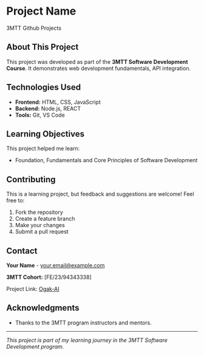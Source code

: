 # Project Name

3MTT Github Projects 

## About This Project

This project was developed as part of the **3MTT Software Development Course**. It demonstrates web development fundamentals, API integration.


## Technologies Used

- **Frontend:** HTML, CSS, JavaScript
- **Backend:** Node.js, REACT
- **Tools:** Git, VS Code


## Learning Objectives

This project helped me learn:
- Foundation, Fundamentals and Core Principles of Software Development


## Contributing

This is a learning project, but feedback and suggestions are welcome! Feel free to:
1. Fork the repository
2. Create a feature branch
3. Make your changes
4. Submit a pull request

## Contact

**Your Name** - [your.email@example.com](mailto:finomoogak2002@gmail.com)

**3MTT Cohort:** [FE/23/94343338]

Project Link: [Ogak-AI](https://github.com/Ogak-AI/3mtt-Nigeria)

## Acknowledgments

- Thanks to the 3MTT program instructors and mentors.

---

*This project is part of my learning journey in the 3MTT Software Development program.*
